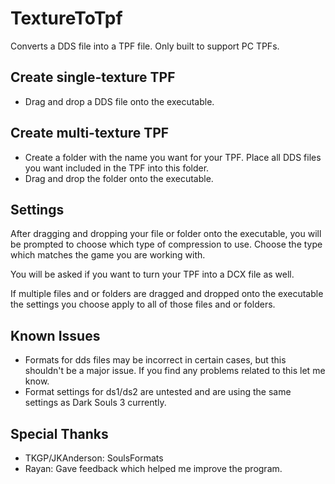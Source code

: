 # TextureToTpf
Converts a DDS file into a TPF file. Only built to support PC TPFs.

## Create single-texture TPF
- Drag and drop a DDS file onto the executable.

## Create multi-texture TPF
- Create a folder with the name you want for your TPF. Place all DDS files you want included in the TPF into this folder.
- Drag and drop the folder onto the executable.

## Settings
After dragging and dropping your file or folder onto the executable, you will be prompted to choose which type of compression to use. Choose the type which matches the game you are working with.

You will be asked if you want to turn your TPF into a DCX file as well.

If multiple files and or folders are dragged and dropped onto the executable the settings you choose apply to all of those files and or folders.

## Known Issues
- Formats for dds files may be incorrect in certain cases, but this shouldn't be a major issue. If you find any problems related to this let me know.
- Format settings for ds1/ds2 are untested and are using the same settings as Dark Souls 3 currently.

## Special Thanks
- TKGP/JKAnderson: SoulsFormats
- Rayan: Gave feedback which helped me improve the program.